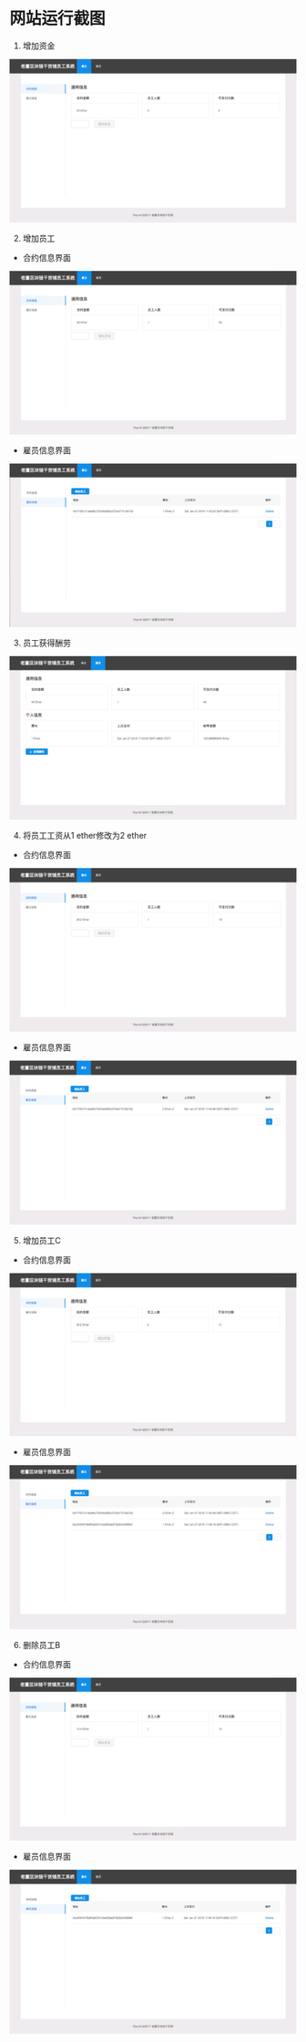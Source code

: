 # 网站运行截图

1. 增加资金

![AddFund](screenshots/1.addFund.png)

2. 增加员工

* 合约信息界面

![AddEmployee-1](screenshots/2.addEmployee.1.png)

* 雇员信息界面

![AddEmployee-2](screenshots/2.addEmployee.2.png)

3. 员工获得酬劳

![GetPaid](screenshots/3.getPaid.png)

4. 将员工工资从1 ether修改为2 ether

* 合约信息界面

![UpdateEmployee-1](screenshots/4.updateEmployee.1.png)

* 雇员信息界面

![UpdateEmployee-2](screenshots/4.updateEmployee.2.png)

5. 增加员工C

* 合约信息界面

![AddAnotherEmployee-1](screenshots/5.addEmployee.1.png)

* 雇员信息界面

![AddAnotherEmployee-2](screenshots/5.addEmployee.2.png)

6. 删除员工B

* 合约信息界面

![removeAddEmployee-1](screenshots/6.removeEmployee.1.png)

* 雇员信息界面

![removeAddEmployee-2](screenshots/6.removeEmployee.2.png)

